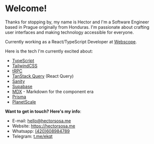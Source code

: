 # Welcome!

Thanks for stopping by, my name is Hector and I'm a Software Engineer based in Prague originally from Honduras. I'm passionate about crafting user interfaces and making technology accessible for everyone.

Currently working as a React/TypeScript Developer at [Webscope](https://webscope.io).

Here is the tech I'm currently excited about:

- [TypeScript](https://www.typescriptlang.org/)
- [TailwindCSS](https://tailwindcss.com/)
- [tRPC](https://trpc.io/)
- [TanStack Query](https://tanstack.com/query/v4) (React Query)
- [Sanity](https://www.sanity.io/)
- [Supabase](https://supabase.com/)
- [MDX](https://mdxjs.com/) - Markdown for the component era
- [Prisma](https://www.prisma.io/)
- [PlanetScale](https://planetscale.com/)

**Want to get in touch? Here's my info**:

- E-mail: [hello@hectorsosa.me](https://hectorsosa.me/email)
- Website: https://hectorsosa.me
- Whatsapp: [(420)608984789](https://wa.me/420608984789)
- Telegram: [t.me/ekqt](https://hectorsosa.me/telegram)
